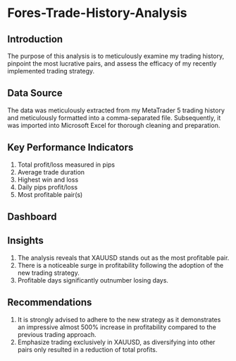 # Fores-Trade-History-Analysis

## Introduction

The purpose of this analysis is to meticulously examine my trading history, pinpoint the most lucrative pairs, and assess the efficacy of my recently implemented trading strategy.

## Data Source

The data was meticulously extracted from my MetaTrader 5 trading history and meticulously formatted into a comma-separated file. Subsequently, it was imported into Microsoft Excel for thorough cleaning and preparation.

## Key Performance Indicators

1. Total profit/loss measured in pips
2. Average trade duration
3. Highest win and loss
4. Daily pips profit/loss
5. Most profitable pair(s)

## Dashboard

## Insights

1. The analysis reveals that XAUUSD stands out as the most profitable pair.
2. There is a noticeable surge in profitability following the adoption of the new trading strategy.
3. Profitable days significantly outnumber losing days.

## Recommendations

1. It is strongly advised to adhere to the new strategy as it demonstrates an impressive almost 500% increase in profitability compared to the previous trading approach.
2. Emphasize trading exclusively in XAUUSD, as diversifying into other pairs only resulted in a reduction of total profits.
